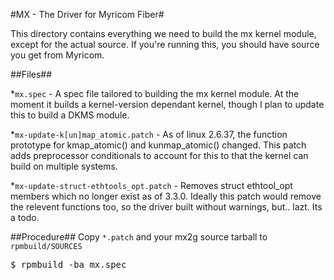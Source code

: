 #MX - The Driver for Myricom Fiber#

This directory contains everything we need to build the mx kernel module, except for the actual source.  If you're running this, you should have source you get from Myricom.

##Files##

*```mx.spec``` - A spec file tailored to building the mx kernel module.  At the moment it builds a kernel-version dependant kernel, though I plan to update this to build a DKMS module.

*```mx-update-k[un]map_atomic.patch``` - As of linux 2.6.37, the function prototype for kmap_atomic() and kunmap_atomic() changed.  This patch adds preprocessor conditionals to account for this to that the kernel can build on multiple systems.

*```mx-update-struct-ethtools_opt.patch``` - Removes struct ethtool_opt members which no longer exist as of 3.3.0.  Ideally this patch would remove the relevent functions too, so the driver built without warnings, but.. lazt.  Its a todo.

##Procedure##
Copy ```*.patch``` and your mx2g source tarball to ```rpmbuild/SOURCES```
<pre>$ rpmbuild -ba mx.spec</pre>
